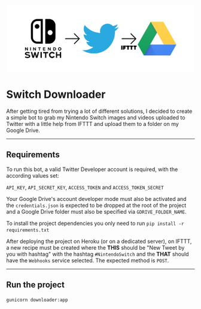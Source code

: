 ![logo](images/switch-downloader.png)
# Switch Downloader
After getting tired from trying a lot of different solutions, I decided to create a simple bot to grab my Nintendo Switch images and videos uploaded to Twitter with a little help from IFTTT and upload them to a folder on my Google Drive.

---
## Requirements
To run this bot, a valid Twitter Developer account is required, with the according values set:

`API_KEY`, `API_SECRET_KEY`, `ACCESS_TOKEN` and `ACCESS_TOKEN_SECRET`

Your Google Drive's account developer mode must also be activated and the `credentials.json` is expected to be dropped at the root of the project and a Google Drive folder must also be specified via `GDRIVE_FOLDER_NAME`.

To install the project dependencies you only need to run `pip install -r requirements.txt`

After deploying the project on Heroku (or on a dedicated server), on IFTTT, a new recipe must be created where the **THIS** should be "New Tweet by you with hashtag" with the hashtag `#NintendoSwitch` and the **THAT** should have the `Webhooks` service selected. The expected method is `POST`.

---
## Run the project
`gunicorn downloader:app`